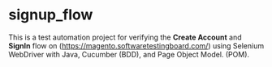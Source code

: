 # signup_flow

This is a test automation project for verifying the **Create Account** and **SignIn** flow on (https://magento.softwaretestingboard.com/) using Selenium WebDriver with Java, Cucumber (BDD), and Page Object Model. (POM).

